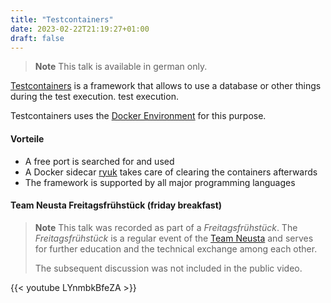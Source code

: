 ```yaml
---
title: "Testcontainers"
date: 2023-02-22T21:19:27+01:00
draft: false
---
```


> **Note** This talk is available in german only.

[Testcontainers](https://www.testcontainers.org/) is a framework that
allows to use a database or other things during the test execution.
test execution.

Testcontainers uses the [Docker Environment](https://www.docker.com/) for this purpose.

#### Vorteile

* A free port is searched for and used
* A Docker sidecar [ryuk](https://hub.docker.com/r/testcontainers/ryuk) takes care of clearing the containers afterwards
* The framework is supported by all major programming languages

#### Team Neusta Freitagsfrühstück (friday breakfast)

> **Note** This talk was recorded as part of a _Freitagsfrühstück_.
> The _Freitagsfrühstück_ is a regular event of the
> [Team Neusta](https://www.team-neusta.de/) and serves for further education
> and the technical exchange among each other.
>
> The subsequent discussion was not included in the public video.

{{< youtube LYnmbkBfeZA >}}
